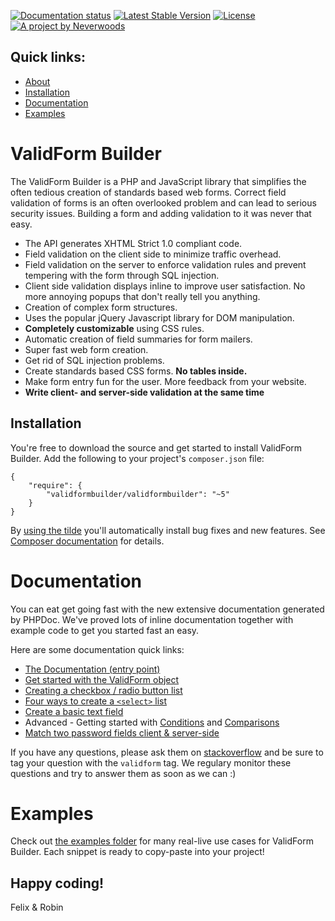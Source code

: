 [![Documentation status](https://github.com/validformbuilder/validformbuilder/actions/workflows/generate-docs.yml/badge.svg)](https://travis-ci.org/validformbuilder/validformbuilder)
[![Latest Stable Version](https://poser.pugx.org/validformbuilder/validformbuilder/v/stable.svg)](https://packagist.org/packages/validformbuilder/validformbuilder)
[![License](https://poser.pugx.org/validformbuilder/validformbuilder/license.svg)](https://packagist.org/packages/validformbuilder/validformbuilder)
[![A project by Neverwoods](http://img.shields.io/badge/project_by-Neverwoods-blue.svg)](http://neverwoods.com)

Quick links:
------------

- [About](#validform-builder)
- [Installation](#installation)
- [Documentation](#user-content-documentation)
- [Examples](https://github.com/validformbuilder/validformbuilder/tree/master/examples)

ValidForm Builder
================

The ValidForm Builder is a PHP and JavaScript library that simplifies the often tedious creation of standards based web forms. Correct field validation of forms is an often overlooked problem and can lead to serious security issues. Building a form and adding validation to it was never that easy.

- The API generates XHTML Strict 1.0 compliant code.
- Field validation on the client side to minimize traffic overhead.
- Field validation on the server to enforce validation rules and prevent tempering with the form through SQL injection.
- Client side validation displays inline to improve user satisfaction. No more annoying popups that don't really tell you anything.
- Creation of complex form structures.
- Uses the popular jQuery Javascript library for DOM manipulation.
- **Completely customizable** using CSS rules.
- Automatic creation of field summaries for form mailers.
- Super fast web form creation.
- Get rid of SQL injection problems.
- Create standards based CSS forms. **No tables inside.**
- Make form entry fun for the user. More feedback from your website.
- **Write client- and server-side validation at the same time**

Installation
------------
You're free to download the source and get started to install ValidForm Builder. Add the following to your project's `composer.json` file:
```
{
    "require": {
        "validformbuilder/validformbuilder": "~5"
    }
}
```
By [using the tilde](https://getcomposer.org/doc/01-basic-usage.md#package-versions) you'll automatically install bug fixes and new features. See [Composer documentation](https://getcomposer.org/doc/01-basic-usage.md#package-versions) for details.


Documentation
=============
You can eat get going fast with the new extensive documentation generated by PHPDoc. We've proved lots of inline documentation together with example code to get you started fast an easy.

Here are some documentation quick links:

- [The Documentation (entry point)](https://validformbuilder.org/docs/namespaces/validformbuilder.html)
- [Get started with the ValidForm object](https://validformbuilder.org/docs/classes/ValidFormBuilder-ValidForm.html)
- [Creating a checkbox / radio button list](https://validformbuilder.org/docs/classes/ValidFormBuilder-Group.html)
- [Four ways to create a `<select>` list](https://validformbuilder.org/docs/classes/ValidFormBuilder-Select.html)
- [Create a basic text field](https://validformbuilder.org/docs/classes/ValidFormBuilder-Text.html)
- Advanced - Getting started with [Conditions](https://validformbuilder.org/docs/classes/ValidFormBuilder-Condition.html) and [Comparisons](http://validformbuilder.org/docs/classes/ValidFormBuilder-Comparison.html)
- [Match two password fields client &amp; server-side](https://validformbuilder.org/docs/classes/ValidFormBuilder-Password.html)

If you have any questions, please ask them on [stackoverflow](http://stackoverflow.com) and be sure to tag your question with the `validform` tag. We regulary monitor these questions and try to answer them as soon as we can :)

Examples
========
Check out [the examples folder](https://github.com/validformbuilder/validformbuilder/tree/master/examples) for many real-live use cases for ValidForm Builder. Each snippet is ready to copy-paste into your project!


Happy coding!
------

Felix & Robin
